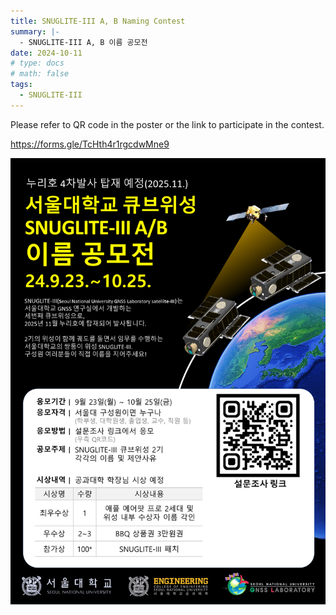 ```yaml
---
title: SNUGLITE-III A, B Naming Contest
summary: |- 
  - SNUGLITE-III A, B 이름 공모전
date: 2024-10-11
# type: docs
# math: false
tags:
  - SNUGLITE-III
---
```


<!-------------------------------------------------------------------------------------->


Please refer to QR code in the poster or the link to participate in the contest.

https://forms.gle/TcHth4r1rgcdwMne9


 ![241120-fig1](fig1.png)